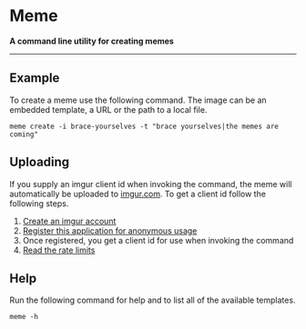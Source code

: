 # Meme
**A command line utility for creating memes**

---

## Example

To create a meme use the following command. The image can be an embedded template, a URL or the path to a local file.

```
meme create -i brace-yourselves -t "brace yourselves|the memes are coming"
```

## Uploading

If you supply an imgur client id when invoking the command, the meme will automatically be uploaded to [imgur.com](http://imgur.com/). To get a client id follow the following steps.

1. [Create an imgur account](https://imgur.com/register)
2. [Register this application for anonymous usage](https://api.imgur.com/oauth2/addclient)
3. Once registered, you get a client id for use when invoking the command
4. [Read the rate limits](https://api.imgur.com/#limits)

## Help

Run the following command for help and to list all of the available templates.

```
meme -h
```
